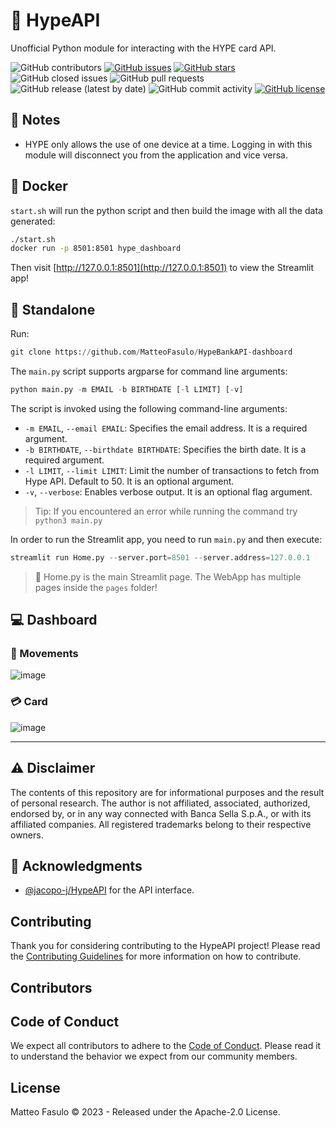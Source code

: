 # 🌟 HypeAPI

Unofficial Python module for interacting with the HYPE card API.

![GitHub contributors](https://img.shields.io/github/contributors/MatteoFasulo/HypeBankAPI-dashboard)
[![GitHub issues](https://img.shields.io/github/issues/MatteoFasulo/HypeBankAPI-dashboard)](https://github.com/MatteoFasulo/HypeBankAPI-dashboard/issues)
[![GitHub stars](https://img.shields.io/github/stars/MatteoFasulo/HypeBankAPI-dashboard)](https://github.com/MatteoFasulo/HypeBankAPI-dashboard/stargazers)
![GitHub closed issues](https://img.shields.io/github/issues-closed/MatteoFasulo/HypeBankAPI-dashboard)
![GitHub pull requests](https://img.shields.io/github/issues-pr-raw/MatteoFasulo/HypeBankAPI-dashboard)
![GitHub release (latest by date)](https://img.shields.io/github/v/release/MatteoFasulo/HypeBankAPI-dashboard)
![GitHub commit activity](https://img.shields.io/github/commit-activity/m/MatteoFasulo/HypeBankAPI-dashboard)
[![GitHub license](https://img.shields.io/github/license/MatteoFasulo/HypeBankAPI-dashboard)](https://github.com/MatteoFasulo/HypeBankAPI-dashboard)

## 📝 Notes
- HYPE only allows the use of one device at a time. Logging in with this module will disconnect you from the application and vice versa.

## 🐳 Docker
`start.sh` will run the python script and then build the image with all the data generated:
```sh
./start.sh
docker run -p 8501:8501 hype_dashboard
```
Then visit [http://127.0.0.1:8501](http://127.0.0.1:8501) to view the Streamlit app!

## 🚀 Standalone
Run:
```python
git clone https://github.com/MatteoFasulo/HypeBankAPI-dashboard
```
The `main.py` script supports argparse for command line arguments:
```python
python main.py -m EMAIL -b BIRTHDATE [-l LIMIT] [-v]
```
The script is invoked using the following command-line arguments:
- `-m EMAIL`, `--email EMAIL`: Specifies the email address. It is a required argument.
- `-b BIRTHDATE`, `--birthdate BIRTHDATE`: Specifies the birth date. It is a required argument.
- `-l LIMIT`, `--limit LIMIT`: Limit the number of transactions to fetch from Hype API. Default to 50. It is an optional argument.
- `-v`, `--verbose`: Enables verbose output. It is an optional flag argument.
>Tip: If you encountered an error while running the command try `python3 main.py`

In order to run the Streamlit app, you need to run `main.py` and then execute:
```python
streamlit run Home.py --server.port=8501 --server.address=127.0.0.1
```
> 📄 Home.py is the main Streamlit page. The WebApp has multiple pages inside the `pages` folder!

## 💻 Dashboard
### 💸 Movements
![image](https://github.com/MatteoFasulo/HypeAPI/assets/74818541/70a0fb2d-7175-4891-b144-56106ca7ddb4)

### 💳 Card
![image](https://github.com/MatteoFasulo/HypeAPI/assets/74818541/50b6a0f6-d386-4f3b-88b9-1972ac30a194)

<hr>

## ⚠️ Disclaimer
The contents of this repository are for informational purposes and the result of personal research. The author is not affiliated, associated, authorized, endorsed by, or in any way connected with Banca Sella S.p.A., or with its affiliated companies. All registered trademarks belong to their respective owners.

## 🙏 Acknowledgments
- [@jacopo-j/HypeAPI](https://github.com/jacopo-j/HypeAPI) for the API interface.

## Contributing
Thank you for considering contributing to the HypeAPI project! Please read the [Contributing Guidelines](CONTRIBUTING.md) for more information on how to contribute.

## Contributors
<!-- ALL-CONTRIBUTORS-LIST:START - Do not remove or modify this section -->
<!-- prettier-ignore-start -->
<!-- markdownlint-disable -->

<!-- markdownlint-restore -->
<!-- prettier-ignore-end -->

<!-- ALL-CONTRIBUTORS-LIST:END -->

## Code of Conduct
We expect all contributors to adhere to the [Code of Conduct](CODE_OF_CONDUCT.md). Please read it to understand the behavior we expect from our community members.

## License
Matteo Fasulo © 2023 - Released under the Apache-2.0 License.